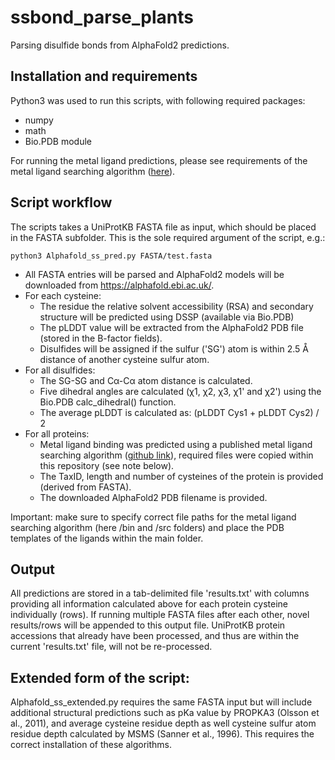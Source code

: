 # ssbond_parse_plants
Parsing disulfide bonds from AlphaFold2 predictions.

## Installation and requirements
Python3 was used to run this scripts, with following required packages:
- numpy
- math
- Bio.PDB module

For running the metal ligand predictions, please see requirements of the metal ligand searching algorithm ([here](https://github.com/Elcock-Lab/Metalloproteome)).

## Script workflow
The scripts takes a UniProtKB FASTA file as input, which should be placed in the FASTA subfolder. This is the sole required argument of the script, e.g.:

<code>python3 Alphafold_ss_pred.py FASTA/test.fasta</code>

- All FASTA entries will be parsed and AlphaFold2 models will be downloaded from https://alphafold.ebi.ac.uk/.
- For each cysteine:
  - The residue the relative solvent accessibility (RSA) and secondary structure will be predicted using DSSP (available via Bio.PDB)
  - The pLDDT value will be extracted from the AlphaFold2 PDB file (stored in the B-factor fields).
  - Disulfides will be assigned if the sulfur ('SG') atom is within 2.5 Å distance of another cysteine sulfur atom. 
- For all disulfides:
  - The SG-SG and Cα-Cα atom distance is calculated.
  - Five dihedral angles are calculated (χ1, χ2, χ3, χ1' and χ2') using the Bio.PDB calc_dihedral() function.
  - The average pLDDT is calculated as: (pLDDT Cys1 + pLDDT Cys2) / 2 
- For all proteins:
  - Metal ligand binding was predicted using a published metal ligand searching algorithm ([github link](https://github.com/Elcock-Lab/Metalloproteome)), required files were copied within this repository (see note below).
  - The TaxID, length and number of cysteines of the protein is provided (derived from FASTA).
  - The downloaded AlphaFold2 PDB filename is provided.

Important: make sure to specify correct file paths for the metal ligand searching algorithm (here /bin and /src folders) and place the PDB templates of the ligands within the main folder.

## Output

All predictions are stored in a tab-delimited file 'results.txt' with columns providing all information calculated above for each protein cysteine individually (rows).
If running multiple FASTA files after each other, novel results/rows will be appended to this output file. UniProtKB protein accessions that already have been processed, and thus are within the current 'results.txt' file, will not be re-processed.

## Extended form of the script:

Alphafold_ss_extended.py requires the same FASTA input but will include additional structural predictions such as pKa value by PROPKA3 (Olsson et al., 2011), and average cysteine residue depth as well cysteine sulfur atom residue depth calculated by MSMS (Sanner et al., 1996). This requires the correct installation of these algorithms.
